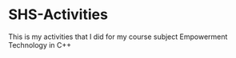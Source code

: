 # SHS-Activities
This is my activities that I did for my course subject Empowerment Technology in C++
